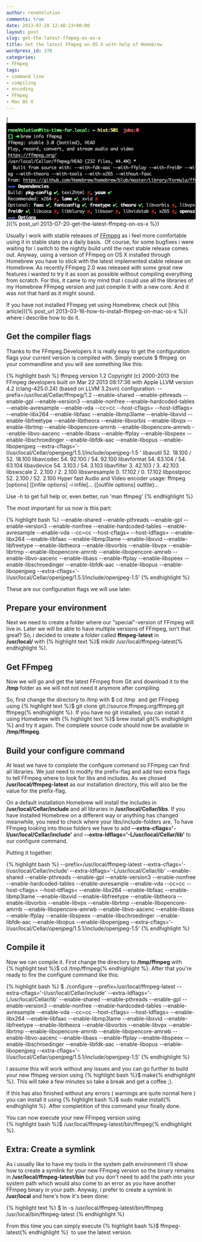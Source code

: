 ```yaml
---
author: reneVolution
comments: true
date: 2013-07-20 12:48:23+00:00
layout: post
slug: get-the-latest-ffmpeg-on-os-x
title: Get the latest FFmpeg on OS X with help of Homebrew
wordpress_id: 370
categories:
- FFmpeg
tags:
- command line
- compiling
- encoding
- FFmpeg
- Mac OS X
---
```


[![Get latest FFmpeg](/images/get_latest_ffmpeg_cover.png)]({% post_url 2013-07-20-get-the-latest-ffmpeg-on-os-x %})

Usually i work with stable releases of [FFmpeg](http://www.ffmpeg.org) as i feel more comfortable using it in stable state on a daily basis.  Of course, for some bugfixes i were waiting for i switch to the nightly build until the next stable release comes out. Anyway, using a version of FFmpeg on OS X installed through Homebrew you have to stick with the latest implemented stable release on Homebrew. As recently FFmpeg 2.0 was released with some great new features i wanted to try it as soon as possible without compiling everything from scratch. For this, it came to my mind that i could use all the libraries of my Homebrew FFmpeg version and just compile it with a new core. And it was not that hard as it might sound.

If you have not installed FFmpeg yet using Homebrew, check out [this article]({% post_url 2013-03-16-how-to-install-ffmpeg-on-mac-os-x %}) where i describe how to do it.

## Get the compiler flags

Thanks to the FFmpeg.Developers it is really easy to get the configuration flags your current version is compiled with. Simply execute $ ffmpeg  on your commandline and you will see something like this:

{% highlight bash %} 
ffmpeg version 1.2 Copyright (c) 2000-2013 the FFmpeg developers
  built on Mar 22 2013 08:17:36 with Apple LLVM version 4.2 (clang-425.0.24) (based on LLVM 3.2svn)
  configuration: --prefix=/usr/local/Cellar/ffmpeg/1.2 --enable-shared --enable-pthreads --enable-gpl --enable-version3 --enable-nonfree --enable-hardcoded-tables --enable-avresample --enable-vda --cc=cc --host-cflags= --host-ldflags= --enable-libx264 --enable-libfaac --enable-libmp3lame --enable-libxvid --enable-libfreetype --enable-libtheora --enable-libvorbis --enable-libvpx --enable-librtmp --enable-libopencore-amrnb --enable-libopencore-amrwb --enable-libvo-aacenc --enable-libass --enable-ffplay --enable-libspeex --enable-libschroedinger --enable-libfdk-aac --enable-libopus --enable-libopenjpeg --extra-cflags='-I/usr/local/Cellar/openjpeg/1.5.1/include/openjpeg-1.5 '
  libavutil      52. 18.100 / 52. 18.100
  libavcodec     54. 92.100 / 54. 92.100
  libavformat    54. 63.104 / 54. 63.104
  libavdevice    54.  3.103 / 54.  3.103
  libavfilter     3. 42.103 /  3. 42.103
  libswscale      2.  2.100 /  2.  2.100
  libswresample   0. 17.102 /  0. 17.102
  libpostproc    52.  2.100 / 52.  2.100
Hyper fast Audio and Video encoder
usage: ffmpeg [options] [[infile options] -i infile]... {[outfile options] outfile}...

Use -h to get full help or, even better, run 'man ffmpeg'
{% endhighlight %}

The most important for us now is this part:

{% highlight bash %}
--enable-shared --enable-pthreads --enable-gpl --enable-version3 --enable-nonfree --enable-hardcoded-tables --enable-avresample --enable-vda --cc=cc --host-cflags= --host-ldflags= --enable-libx264 --enable-libfaac --enable-libmp3lame --enable-libxvid --enable-libfreetype --enable-libtheora --enable-libvorbis --enable-libvpx --enable-librtmp --enable-libopencore-amrnb --enable-libopencore-amrwb --enable-libvo-aacenc --enable-libass --enable-ffplay --enable-libspeex --enable-libschroedinger --enable-libfdk-aac --enable-libopus --enable-libopenjpeg --extra-cflags='-I/usr/local/Cellar/openjpeg/1.5.1/include/openjpeg-1.5'
{% endhighlight %}

These are our configuration flags we will use later.


## Prepare your environment


Next we need to create a folder where our "special"-version of FFmpeg will live in. Later we will be able to have multiple versions of FFmpeg, isn't that great? So, i decided to create a folder called **ffmpeg-latest** in **/usr/local/** with {% highlight text %}$ mkdir /usr/local/ffmpeg-latest{% endhighlight %}.


## Get FFmpeg


Now we will go and get the latest FFmpeg from Git and download it to the **/tmp** folder as we will not not need it anymore after compiling.

So, first change the directory to /tmp with $ cd /tmp  and get FFmpeg using {% highlight text %}$ git clone git://source.ffmpeg.org/ffmpeg.git ffmpeg{% endhighlight %}. If you have no git installed, you can install it using Homebrew with {% highlight text %}$ brew install git{% endhighlight %} and try it again. The complete source code should now be available in **/tmp/ffmpeg**.


## Build your configure command


At least we have to complete the configure command so FFmpeg can find all libraries. We just need to modify the prefix-flag and add two extra flags to tell FFmpeg where to look for libs and includes. As we chosed **/usr/local/ffmpeg-latest** as our installation directory, this will also be the value for the prefix-flag.

On a default installation Homebrew will install the includes in **/usr/local/Cellar/include** and all libraries in **/usr/local/Cellar/libs**. If you have installed Homebrew on a different way or anything has changed meanwhile, you need to check where your libs/include-folders are. To have FFmpeg looking into those folders we have to add **--extra-cflags='-I/usr/local/Cellar/include'** and **--extra-ldflags='-L/usr/local/Cellar/lib'** to our configure command.

Putting it together:

{% highlight bash %}
--prefix=/usr/local/ffmpeg-latest --extra-cflags='-I/usr/local/Cellar/include' --extra-ldflags='-L/usr/local/Cellar/lib' --enable-shared --enable-pthreads --enable-gpl --enable-version3 --enable-nonfree --enable-hardcoded-tables --enable-avresample --enable-vda --cc=cc --host-cflags= --host-ldflags= --enable-libx264 --enable-libfaac --enable-libmp3lame --enable-libxvid --enable-libfreetype --enable-libtheora --enable-libvorbis --enable-libvpx --enable-librtmp --enable-libopencore-amrnb --enable-libopencore-amrwb --enable-libvo-aacenc --enable-libass --enable-ffplay --enable-libspeex --enable-libschroedinger --enable-libfdk-aac --enable-libopus --enable-libopenjpeg --extra-cflags='-I/usr/local/Cellar/openjpeg/1.5.1/include/openjpeg-1.5'
{% endhighlight %}

## Compile it

Now we can compile it. First change the directory to **/tmp/ffmpeg** with <br/>{% highlight text %}$ cd /tmp/ffmpeg{% endhighlight %}. After that you're ready to fire the configure command like this:

{% highlight bash %}
$ ./configure --prefix=/usr/local/ffmpeg-latest --extra-cflags='-I/usr/local/Cellar/include' --extra-ldflags='-L/usr/local/Cellar/lib' --enable-shared --enable-pthreads --enable-gpl --enable-version3 --enable-nonfree --enable-hardcoded-tables --enable-avresample --enable-vda --cc=cc --host-cflags= --host-ldflags= --enable-libx264 --enable-libfaac --enable-libmp3lame --enable-libxvid --enable-libfreetype --enable-libtheora --enable-libvorbis --enable-libvpx --enable-librtmp --enable-libopencore-amrnb --enable-libopencore-amrwb --enable-libvo-aacenc --enable-libass --enable-ffplay --enable-libspeex --enable-libschroedinger --enable-libfdk-aac --enable-libopus --enable-libopenjpeg --extra-cflags='-I/usr/local/Cellar/openjpeg/1.5.1/include/openjpeg-1.5'
{% endhighlight %}

I assume this will work without any issues and you can go further to build your new ffmpeg version using {% highlight bash %}$ make{% endhighlight %}. This will take a few minutes so take a break and get a coffee ;).

If this has also finished without any errors ( warnings are quite normal here ) you can install it using {% highlight bash %}$ sudo make install{% endhighlight %}. After completition of this command your finally done.

You can now execute your new FFmpeg version using <br/>{% highlight bash %}$ /usr/local/ffmpeg-latest/bin/ffmpeg{% endhighlight %}.

## Extra: Create a symlink

As i usually like to have my tools in the system path environment i'll show how to create a symlink for your new FFmpeg version so the binary remains in **/usr/local/ffmpeg-latest/bin** but you don't need to add the path into your system path which would also come to an error as you have another FFmpeg binary in your path. 
Anyway, i prefer to create a symlink in **/usr/local** and here's how it's been done:

{% highlight text %}
$ ln -s /usr/local/ffmpeg-latest/bin/ffmpeg /usr/local/bin/ffmpeg-latest
{% endhighlight %}

From this time you can simply execute {% highlight bash %}$ ffmpeg-latest{% endhighlight %}  to use the latest version.

